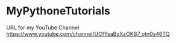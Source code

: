 # MyPythoneTutorials
URL for my YouTube Channel
https://www.youtube.com/channel/UCfYsaBzXzOKB7_otn0s46TQ
